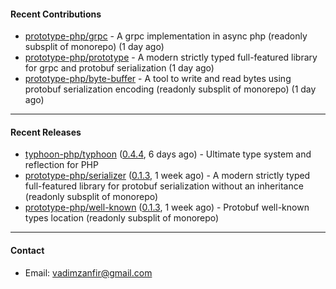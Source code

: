 #### Recent Contributions

- [prototype-php/grpc](https://github.com/prototype-php/grpc) - A grpc implementation in async php (readonly subsplit of monorepo)  (1 day ago)
- [prototype-php/prototype](https://github.com/prototype-php/prototype) - A modern strictly typed full-featured library for grpc and protobuf serialization (1 day ago)
- [prototype-php/byte-buffer](https://github.com/prototype-php/byte-buffer) - A tool to write and read bytes using protobuf serialization encoding (readonly subsplit of monorepo)  (1 day ago)

---

#### Recent Releases

- [typhoon-php/typhoon](https://github.com/typhoon-php/typhoon) ([0.4.4](https://github.com/typhoon-php/typhoon/releases/tag/0.4.4), 6 days ago) - Ultimate type system and reflection for PHP
- [prototype-php/serializer](https://github.com/prototype-php/serializer) ([0.1.3](https://github.com/prototype-php/serializer/releases/tag/0.1.3), 1 week ago) - A modern strictly typed full-featured library for protobuf serialization without an inheritance (readonly subsplit of monorepo)
- [prototype-php/well-known](https://github.com/prototype-php/well-known) ([0.1.3](https://github.com/prototype-php/well-known/releases/tag/0.1.3), 1 week ago) - Protobuf well-known types location (readonly subsplit of monorepo)

---

#### Contact

- Email: [vadimzanfir@gmail.com](mailto://vadimzanfir@gmail.com)
